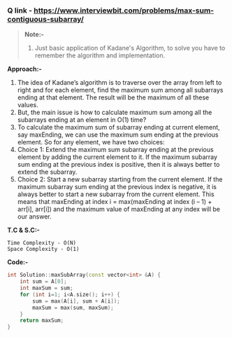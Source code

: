 ### Q link - https://www.interviewbit.com/problems/max-sum-contiguous-subarray/

> **Note:-**
> 1. Just basic application of Kadane's Algorithm, to solve you have to remember the algorithm and implementation.

**Approach:-**  
1. The idea of Kadane’s algorithm is to traverse over the array from left to right and for each element, find the maximum sum among all subarrays ending at that element. The result will be the maximum of all these values.
2. But, the main issue is how to calculate maximum sum among all the subarrays ending at an element in O(1) time?
3. To calculate the maximum sum of subarray ending at current element, say maxEnding, we can use the maximum sum ending at the previous element. So for any element, we have two choices:
4. Choice 1: Extend the maximum sum subarray ending at the previous element by adding the current element to it. If the maximum subarray sum ending at the previous index is positive, then it is always better to extend the subarray.
5. Choice 2: Start a new subarray starting from the current element. If the maximum subarray sum ending at the previous index is negative, it is always better to start a new subarray from the current element.
This means that maxEnding at index i = max(maxEnding at index (i – 1) + arr[i], arr[i]) and the maximum value of maxEnding at any index will be our answer. 

**T.C & S.C:-**  
```
Time Complexity - O(N) 
Space Complexity - O(1)
```

**Code:-**
```c++
int Solution::maxSubArray(const vector<int> &A) {
    int sum = A[0];
    int maxSum = sum;
    for (int i=1; i<A.size(); i++) {
        sum = max(A[i], sum + A[i]);
        maxSum = max(sum, maxSum);
    }
    return maxSum;
}

```